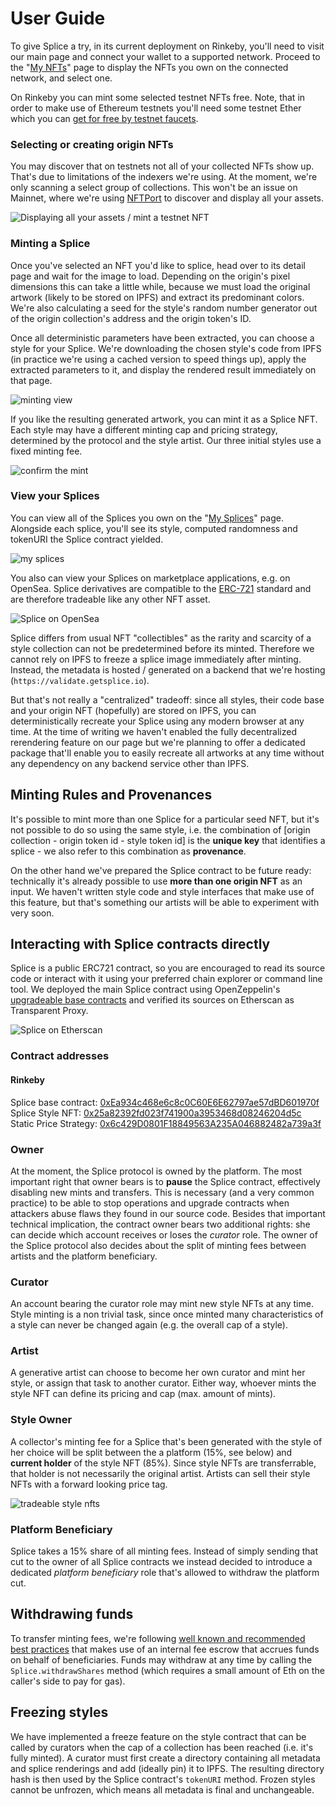 # User Guide

To give Splice a try, in its current deployment on Rinkeby, you'll need to visit our main page and connect your wallet to a supported network. Proceed to the "[My NFTs](https://getsplice.io/#/my-assets)" page to display the NFTs you own on the connected network, and select one. 

On Rinkeby you can mint some selected testnet NFTs free. Note, that in order to make use of Ethereum testnets you'll need some testnet Ether which you can [get for free by testnet faucets](https://faucet.paradigm.xyz/).

### Selecting or creating origin NFTs

You may discover that on testnets not all of your collected NFTs show up. That's due to limitations of the indexers we're using. At the moment, we're only scanning a select group of collections. This won't be an issue on Mainnet, where we're using [NFTPort](https://www.nftport.xyz/) to discover and display all your assets.

![Displaying all your assets / mint a testnet NFT](img/myassets.png)

### Minting a Splice

Once you've selected an NFT you'd like to splice,  head over to its detail page and wait for the image to load. Depending on the origin's pixel dimensions this can take a little while, because we must load the original artwork (likely to be stored on IPFS) and extract its predominant colors. We're also calculating a seed for the style's random number generator out of the origin collection's address and the origin token's ID.

Once all deterministic parameters have been extracted, you can choose a style for your Splice. We're downloading the chosen style's code from IPFS (in practice we're using a cached version to speed things up), apply the extracted parameters to it, and display the rendered result immediately on that page. 

![minting view](img/mint.png)

If you like the resulting generated artwork, you can mint it as a Splice NFT. Each style may have a different minting cap and pricing strategy, determined by the protocol and the style artist. Our three initial styles use a fixed minting fee.

![confirm the mint](img/confirm_mint.png)

### View your Splices

You can view all of the Splices you own on the "[My Splices](https://getsplice.io/#/my-splices)" page. Alongside each splice, you'll see its style, computed randomness and tokenURI the Splice contract yielded.

![my splices](img/my_splices.png)

You also can view your Splices on marketplace applications, e.g. on OpenSea. Splice derivatives are compatible to the [ERC-721](https://ethereum.org/en/developers/docs/standards/tokens/erc-721/) standard and are therefore tradeable like any other NFT asset.

![Splice on OpenSea](img/opensea.png)

Splice differs from usual NFT "collectibles" as the rarity and scarcity of a style collection can not be predetermined before its minted. Therefore we cannot rely on IPFS to freeze a splice image immediately after minting. Instead, the metadata is hosted / generated on a backend that we're hosting (`https://validate.getsplice.io`). 

But that's not really a "centralized" tradeoff: since all styles, their code base and your origin NFT (hopefully) are stored on IPFS, you can deterministically recreate your Splice using any modern browser at any time. At the time of writing we haven't enabled the fully decentralized rerendering feature on our page but we're planning to offer a dedicated package that'll enable you to easily recreate all artworks at any time without any dependency on any backend service other than IPFS.

## Minting Rules and Provenances

It's possible to mint more than one Splice for a particular seed NFT, but it's not possible to do so using the same style, i.e. the combination of [origin collection - origin token id - style token id] is the **unique key** that identifies a splice - we also refer to this combination as **provenance**.

On the other hand we've prepared the Splice contract to be future ready: technically it's already possible to use **more than one origin NFT** as an input. We haven't written style code and style interfaces that make use of this feature, but that's something our artists will be able to experiment with very soon.

## Interacting with Splice contracts directly

Splice is a public ERC721 contract, so you are encouraged to read its source code or interact with it using your preferred chain explorer or command line tool. We deployed the main Splice contract using OpenZeppelin's [upgradeable base contracts](https://docs.openzeppelin.com/upgrades-plugins/1.x/writing-upgradeable) and verified its sources on Etherscan as Transparent Proxy. 

![Splice on Etherscan](img/etherscan.png)

### Contract addresses

#### Rinkeby

Splice base contract: [0xEa934c468e6c8c0C60E6E62797ae57dBD601970f](https://rinkeby.etherscan.io/address/0xEa934c468e6c8c0C60E6E62797ae57dBD601970f#code)  
Splice Style NFT: [0x25a82392fd023f741900a3953468d08246204d5c](https://rinkeby.etherscan.io/address/0x25a82392fd023f741900a3953468d08246204d5c#code)  
Static Price Strategy: [0x6c429D0801F18849563A235A046882482a739a3f](https://rinkeby.etherscan.io/address/0x6c429D0801F18849563A235A046882482a739a3f#code)  

### Owner

At the moment, the Splice protocol is owned by the platform. The most important right that owner bears is to **pause** the Splice contract, effectively disabling new mints and transfers. This is necessary (and a very common practice) to be able to stop operations and upgrade contracts when attackers abuse flaws they found in our source code. Besides that important technical implication, the contract owner bears two additional rights: she can decide which account receives or loses the *curator* role. The owner of the Splice protocol also decides about the split of minting fees between artists and the platform beneficiary. 

### Curator

An account bearing the curator role may mint new style NFTs at any time. Style minting is a non trivial task, since once minted many characteristics of a style can never be changed again (e.g. the overall cap of a style).

### Artist

A generative artist can choose to become her own curator and mint her style, or assign that task to another curator. Either way, whoever mints the style NFT can define its pricing and cap (max. amount of mints). 

### Style Owner

A collector's minting fee for a Splice that's been generated with the style of her choice will be split between the a platform (15%, see below) and  **current holder** of the style NFT (85%). Since style NFTs are transferrable, that holder is not necessarily the original artist. Artists can sell their style NFTs with a forward looking price tag. 

![tradeable style nfts](img/style_nft.png)

### Platform Beneficiary

Splice takes a 15% share of all minting fees. Instead of simply sending that cut to the owner of all Splice contracts we instead decided to introduce a dedicated *platform beneficiary* role that's allowed to withdraw the platform cut. 

## Withdrawing funds

To transfer minting fees, we're following [well known and recommended best practices](https://consensys.github.io/smart-contract-best-practices/recommendations/#favor-pull-over-push-for-external-calls) that makes use of an internal fee escrow that accrues funds on behalf of beneficiaries. Funds may withdraw at any time by calling the `Splice.withdrawShares` method (which requires a small amount of Eth on the caller's side to pay for gas).

## Freezing styles

We have implemented a freeze feature on the style contract that can be called by curators when the cap of a collection has been reached (i.e. it's fully minted). A curator must first create a directory containing all metadata and splice renderings and add (ideally pin) it to IPFS. The resulting directory hash is then used by the Splice contract's `tokenURI` method. Frozen styles cannot be unfrozen, which means all metadata is final and unchangeable.

